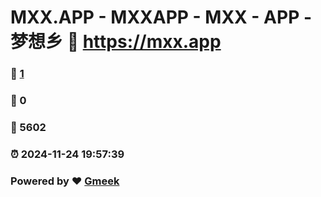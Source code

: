 # MXX.APP - MXXAPP - MXX - APP -  梦想乡 :link: https://mxx.app 
### :page_facing_up: [1](https://mxx.app/tag.html) 
### :speech_balloon: 0 
### :hibiscus: 5602 
### :alarm_clock: 2024-11-24 19:57:39 
### Powered by :heart: [Gmeek](https://github.com/Meekdai/Gmeek)
